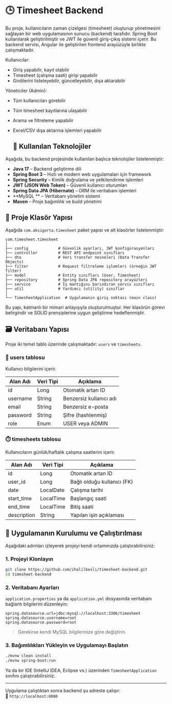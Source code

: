 # 🕒 Timesheet Backend

Bu proje, kullanıcıların zaman çizelgesi (timesheet) oluşturup yönetmesini sağlayan bir web uygulamasının sunucu (backend) tarafıdır. Spring Boot kullanılarak geliştirilmiştir ve JWT ile güvenli giriş-çıkış sistemi içerir.
Bu backend servisi, Angular ile geliştirilen frontend arayüzüyle birlikte çalışmaktadır.

Kullanıcılar:
- Giriş yapabilir, kayıt olabilir
- Timesheet (çalışma saati) girişi yapabilir
- Girdilerini listeleyebilir, güncelleyebilir, dışa aktarabilir

Yöneticiler (Admin):
- Tüm kullanıcıları görebilir
- Tüm timesheet kayıtlarına ulaşabilir
- Arama ve filtreleme yapabilir
- Excel/CSV dışa aktarma işlemleri yapabilir

  ## 🧰 Kullanılan Teknolojiler

Aşağıda, bu backend projesinde kullanılan başlıca teknolojiler listelenmiştir:

- **Java 17** – Backend geliştirme dili
- **Spring Boot 3** – Hızlı ve modern web uygulamaları için framework
- **Spring Security** – Kimlik doğrulama ve yetkilendirme işlemleri
- **JWT (JSON Web Token)** – Güvenli kullanıcı oturumları
- **Spring Data JPA (Hibernate)** – ORM ile veritabanı işlemleri
- **MySQL ** – Veritabanı yönetim sistemi
- **Maven** – Proje bağımlılık ve build yönetimi

## 📁 Proje Klasör Yapısı

Aşağıda `com.aksigorta.timesheet` paket yapısı ve alt klasörler listelenmiştir:

```
com.timesheet.timesheet
│
├── config             # Güvenlik ayarları, JWT konfigürasyonları
├── controller         # REST API endpoint sınıfları
├── dto                # Veri transfer nesneleri (Data Transfer Objects)
├── filter             # Request filtreleme işlemleri (örneğin JWT filter)
├── model              # Entity sınıfları (User, Timesheet)
├── repository         # Spring Data JPA repository arayüzleri
├── service            # İş mantığını barındıran servis sınıfları
├── util               # Yardımcı (utility) sınıflar
│
└── TimesheetApplication  # Uygulamanın giriş noktası (main class)
```

Bu yapı, katmanlı bir mimari anlayışıyla oluşturulmuştur. Her klasörün görevi belirgindir ve SOLID prensiplerine uygun geliştirme hedeflenmiştir.

## 🗃️ Veritabanı Yapısı

Proje iki temel tablo üzerinde çalışmaktadır: `users` ve `timesheets`.

### 🧑 users tablosu

Kullanıcı bilgilerini içerir.

| Alan Adı     | Veri Tipi | Açıklama               |
|--------------|-----------|------------------------|
| id           | Long      | Otomatik artan ID      |
| username     | String    | Benzersiz kullanıcı adı|
| email        | String    | Benzersiz e-posta      |
| password     | String    | Şifre (hashlenmiş)     |
| role         | Enum      | USER veya ADMIN        |

### ⏱️ timesheets tablosu

Kullanıcıların günlük/haftalık çalışma saatlerini içerir.

| Alan Adı     | Veri Tipi | Açıklama                       |
|--------------|-----------|--------------------------------|
| id           | Long      | Otomatik artan ID              |
| user_id      | Long      | Bağlı olduğu kullanıcı (FK)    |
| date         | LocalDate | Çalışma tarihi                 |
| start_time   | LocalTime | Başlangıç saati                |
| end_time     | LocalTime | Bitiş saati                    |
| description  | String    | Yapılan işin açıklaması        |


## 🔧 Uygulamanın Kurulumu ve Çalıştırılması

Aşağıdaki adımları izleyerek projeyi kendi ortamınızda çalıştırabilirsiniz:

### 1. Projeyi Klonlayın

```bash
git clone https://github.com/ihalilbesli/timesheet-backend.git
cd timesheet-backend
```

### 2. Veritabanı Ayarları

`application.properties` ya da `application.yml` dosyasında veritabanı bağlantı bilgilerini düzenleyin:

```properties
spring.datasource.url=jdbc:mysql://localhost:3306/timesheet
spring.datasource.username=root
spring.datasource.password=root
```

> Gerekirse kendi MySQL bilgilerinize göre değiştirin.

### 3. Bağımlılıkları Yükleyin ve Uygulamayı Başlatın

```bash
./mvnw clean install
./mvnw spring-boot:run
```

Ya da bir IDE (IntelliJ IDEA, Eclipse vs.) üzerinden `TimesheetApplication` sınıfını çalıştırabilirsiniz.

---

Uygulama çalıştıktan sonra backend şu adreste çalışır:  
📍 `http://localhost:8080`

